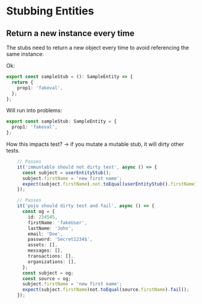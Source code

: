 # Stubbing Entities

## Return a new instance every time

The stubs need to return a new object every time to avoid referencing the same instance:

Ok:

```typescript
export const sampleStub = (): SampleEntity => {
  return {
    prop1: 'fakeval',
  };
};
```

Will run into problems:

```typescript
export const sampleStub: SampleEntity = {
  prop1: 'fakeval',
};
```

How this impacts test? -> if you mutate a mutable stub, it will dirty other tests.

```typescript
    // Passes
    it('immuntable should not dirty test', async () => {
      const subject = userEntityStub();
      subject.firstName = 'new first name';
      expect(subject.firstName).not.toEqual(userEntityStub().firstName);
    });

    // Passes
    it('pojo should dirty test and fail', async () => {
      const og = {
        id: 234545,
        firstName: 'fakeUser',
        lastName: 'John',
        email: 'Doe',
        password: 'Secret1234$',
        assets: [],
        messages: [],
        transactions: [],
        organizations: [],
      };
      const subject = og;
      const source = og;
      subject.firstName = 'new first name';
      expect(subject.firstName)not.toEqual(source.firstName).fail();
    });
```

